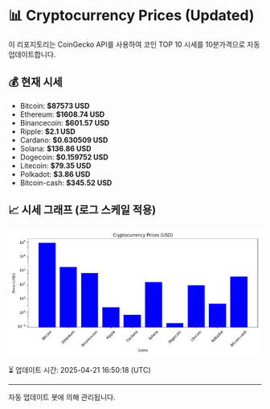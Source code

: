 
# 📊 Cryptocurrency Prices (Updated)

이 리포지토리는 CoinGecko API를 사용하여 코인 TOP 10 시세를 10분가격으로 자동 업데이트합니다.

## 💰 현재 시세
- Bitcoin: **$87573 USD**
- Ethereum: **$1608.74 USD**
- Binancecoin: **$601.57 USD**
- Ripple: **$2.1 USD**
- Cardano: **$0.630509 USD**
- Solana: **$136.86 USD**
- Dogecoin: **$0.159752 USD**
- Litecoin: **$79.35 USD**
- Polkadot: **$3.86 USD**
- Bitcoin-cash: **$345.52 USD**

## 📈 시세 그래프 (로그 스케일 적용)
![Crypto Prices](crypto_prices.png)

⏳ 업데이트 시간: 2025-04-21 16:50:18 (UTC)

---
자동 업데이트 봇에 의해 관리됩니다.
